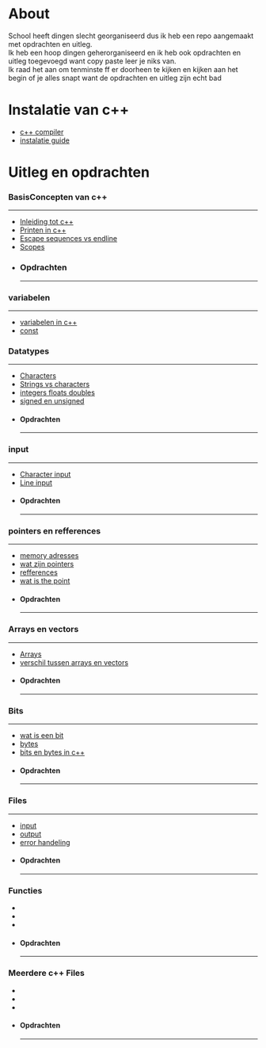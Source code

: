 # About
School heeft dingen slecht georganiseerd dus ik heb een repo aangemaakt met opdrachten en uitleg.  
Ik heb een hoop dingen geherorganiseerd en ik heb ook opdrachten en uitleg toegevoegd want copy paste leer je niks van.  
Ik raad het aan om tenminste ff er doorheen te kijken en kijken aan het begin of je alles snapt want de opdrachten en uitleg zijn echt bad


# Instalatie van c++
- [c++ compiler](url)
- [instalatie guide]()

# Uitleg en opdrachten
### BasisConcepten van c++
---
- [Inleiding tot c++]()  
- [Printen in c++]()  
- [Escape sequences vs endline]()  
- [Scopes]()  
- ### Opdrachten
    ---


### variabelen
---
- [variabelen in c++]()
- [const]()



### Datatypes
---
- [Characters]()
- [Strings vs characters]()
- [integers floats doubles]()
- [signed en unsigned]()
- #### Opdrachten
    ---


### input
---
- [Character input]()
- [Line input]()
- #### Opdrachten
    ---


### pointers en refferences
---
- [memory adresses]()
- [wat zijn pointers]()
- [refferences]()
- [wat is the point]()
- #### Opdrachten
    ---


### Arrays en vectors
---
- [Arrays]()
- [verschil tussen arrays en vectors]()
- #### Opdrachten
    ---



### Bits
---
- [wat is een bit]()
- [bytes]()
- [bits en bytes in c++]()
- #### Opdrachten
    ---


### Files
---
- [input]()
- [output]()
- [error handeling]()
- #### Opdrachten
    ---


### Functies
- []()
- []()
- []()
- #### Opdrachten
    ---

### Meerdere c++ Files
- []()
- []()
- []()
- #### Opdrachten
    ---
